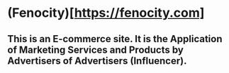 # (Fenocity)[https://fenocity.com]

## This is an E-commerce site. It is the Application of Marketing Services and Products by Advertisers of Advertisers (Influencer).
